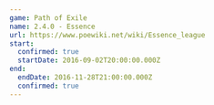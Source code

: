 ```yaml
---
game: Path of Exile
name: 2.4.0 - Essence
url: https://www.poewiki.net/wiki/Essence_league
start:
  confirmed: true
  startDate: 2016-09-02T20:00:00.000Z
end:
  endDate: 2016-11-28T21:00:00.000Z
  confirmed: true
---
```

